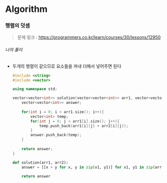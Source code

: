 # Algorithm

### 행렬의 덧셈

> 문제 링크 : https://programmers.co.kr/learn/courses/30/lessons/12950



###### 나의 풀이

* 두개의 행렬이 같으므로 요소들을 꺼내 더해서 넣어주면 된다

  ```c++
  #include <string>
  #include <vector>
  
  using namespace std;
  
  vector<vector<int>> solution(vector<vector<int>> arr1, vector<vector<int>> arr2) {
      vector<vector<int>> answer;
      
      for(int i = 0; i < arr1.size(); i++){
          vector<int> temp;
          for(int j = 0; j < arr1[i].size(); j++){
              temp.push_back(arr1[i][j] + arr2[i][j]);
          }
          answer.push_back(temp);
      }
      
      return answer;
  }
  ```

  
  
  ```python
  def solution(arr1, arr2):  
      answer = [[x + y for x, y in zip(x1, y1)] for x1, y1 in zip(arr1, arr2)]
      
      return answer
  ```
  
  